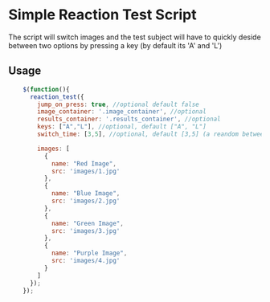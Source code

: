 Simple Reaction Test Script
============================

The script will switch images and the test subject will have to quickly deside between two options  by pressing a key (by default its 'A' and 'L')


Usage
------

````javascript
    $(function(){
      reaction_test({
        jump_on_press: true, //optional default false
        image_container: '.image_container', //optional
        results_container: '.results_container', //optional
        keys: ["A","L"], //optional, default ["A", "L"]
        switch_time: [3,5], //optional, default [3,5] (a reandom between 3 and 5 seconds)

        images: [
          {
            name: "Red Image",
            src: 'images/1.jpg'
          },
          {
            name: "Blue Image",
            src: 'images/2.jpg'
          },
          {
            name: "Green Image",
            src: 'images/3.jpg'
          },
          {
            name: "Purple Image",
            src: 'images/4.jpg'
          }
        ]
      });
    });

````
